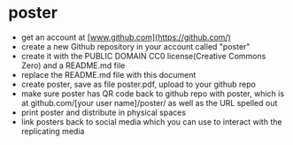 # poster
 
 - get an account at [www.github.com](https://github.com/)
 - create a new Github repository in your account called "poster" 
 - create it with the PUBLIC DOMAIN CC0 license(Creative Commons Zero) and a README.md file
 - replace the README.md file with this document
 - create poster, save as file poster.pdf, upload to your github repo
 - make sure poster has QR code back to github repo with poster, which is at github.com/[your user name]/poster/ as well as the URL spelled out
 - print poster and distribute in physical spaces
 - link posters back to social media which you can use to interact with the replicating media
